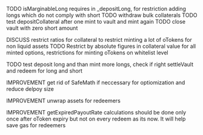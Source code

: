 TODO isMarginableLong requires in \_depositLong, for restriction adding longs which do not comply with short
TODO withdraw bulk collaterals
TODO test depositCollateral after one mint to vault and mint again
TODO close vault with zero short amount

DISCUSS restrict ratios for collateral to restrict minting a lot of oTokens for non liquid assets
TODO Restrict by absolute figures in collateral value for all minted options, restrictions for minting oTokens on whitelist level

TODO test deposit long and than mint more longs, check if right settleVault and redeem for long and short

IMPROVEMENT get rid of SafeMath if neccessary for optiomization and reduce delpoy size

IMPROVEMENT unwrap assets for redeemers

IMPROVEMENT getExpiredPayoutRate calculations should be done only once after oToken expiry but not on every redeem as its now. It will help save gas for redeemers

